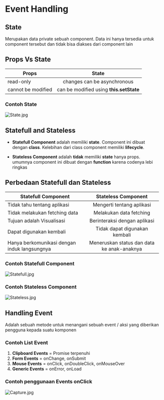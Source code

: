 # Event Handling

## State

Merupakan data private sebuah component. Data ini hanya tersedia untuk component tersebut dan tidak bisa diakses dari component lain

## Props Vs State

| Props              |                  State                  |
| ------------------ | :-------------------------------------: |
| read-only          |       changes can be asynchronous       |
| cannot be modified | can be modified using **this.setState** |

### Contoh State

![State.jpg](https://i.postimg.cc/fy6RPyFc/Capture.jpg)

## Statefull and Stateless

- **Statefull Component** adalah memiliki **state**. Component ini dibuat dengan **class**. Kelebihan dari class component memiliki **lifecycle**.

- **Stateless Component** adalah **tidak** memiliki **state** hanya props. umumnya component ini dibuat dengan **function** karena codenya lebi ringkas

## Perbedaan Statefull dan Stateless

| Statefull Component                          |            Stateless Component             |
| -------------------------------------------- | :----------------------------------------: |
| Tidak tahu tentang aplikasi                  |         Mengerti tentang aplikasi          |
| Tidak melakukan fetching data                |          Melakukan data fetching           |
| Tujuan adalah Visualisasi                    |        Berinteraksi dengan aplikasi        |
| Dapat digunakan kembali                      |       Tidak dapat digunakan kembali        |
| Hanya berkomunikasi dengan induk langsungnya | Meneruskan status dan data ke anak-anaknya |

### Contoh Statefull Component

![Statefull.jpg](https://i.postimg.cc/LscvHK7m/Capture.jpg)

### Contoh Stateless Component

![Stateless.jpg](https://i.postimg.cc/j5tyjxsQ/Capture.jpg)

## Handling Event

Adalah sebuah metode untuk menangani sebuah event / aksi yang diberikan pengguna kepada suatu komponen

### Contoh List Event

1. **Clipboard Events** = Promise terpenuhi
2. **Form Events** = onChange, onSubmit
3. **Mouse Events** = onClick, onDoubleClick, onMouseOver
4. **Generic Events** = onError, onLoad

### Contoh penggunaan Events onClick

![Capture.jpg](https://i.postimg.cc/TwCsT2zB/Capture.jpg)
